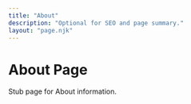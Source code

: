 ```yaml
---
title: "About"
description: "Optional for SEO and page summary."
layout: "page.njk"
---
```


# About Page

Stub page for About information.
